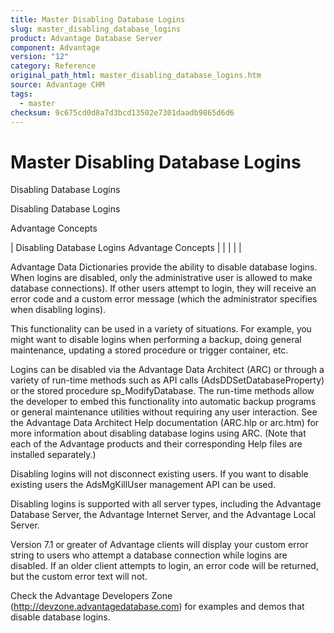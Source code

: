```yaml
---
title: Master Disabling Database Logins
slug: master_disabling_database_logins
product: Advantage Database Server
component: Advantage
version: "12"
category: Reference
original_path_html: master_disabling_database_logins.htm
source: Advantage CHM
tags:
  - master
checksum: 9c675cd0d8a7d3bcd13502e7301daadb9865d6d6
---
```


# Master Disabling Database Logins

Disabling Database Logins

Disabling Database Logins

Advantage Concepts

| Disabling Database Logins  Advantage Concepts |  |  |  |  |

Advantage Data Dictionaries provide the ability to disable database logins. When logins are disabled, only the administrative user is allowed to make database connections). If other users attempt to login, they will receive an error code and a custom error message (which the administrator specifies when disabling logins).

This functionality can be used in a variety of situations. For example, you might want to disable logins when performing a backup, doing general maintenance, updating a stored procedure or trigger container, etc.

Logins can be disabled via the Advantage Data Architect (ARC) or through a variety of run-time methods such as API calls (AdsDDSetDatabaseProperty) or the stored procedure sp\_ModifyDatabase. The run-time methods allow the developer to embed this functionality into automatic backup programs or general maintenance utilities without requiring any user interaction. See the Advantage Data Architect Help documentation (ARC.hlp or arc.htm) for more information about disabling database logins using ARC. (Note that each of the Advantage products and their corresponding Help files are installed separately.)

Disabling logins will not disconnect existing users. If you want to disable existing users the AdsMgKillUser management API can be used.

Disabling logins is supported with all server types, including the Advantage Database Server, the Advantage Internet Server, and the Advantage Local Server.

Version 7.1 or greater of Advantage clients will display your custom error string to users who attempt a database connection while logins are disabled. If an older client attempts to login, an error code will be returned, but the custom error text will not.

Check the Advantage Developers Zone (http://devzone.advantagedatabase.com) for examples and demos that disable database logins.
